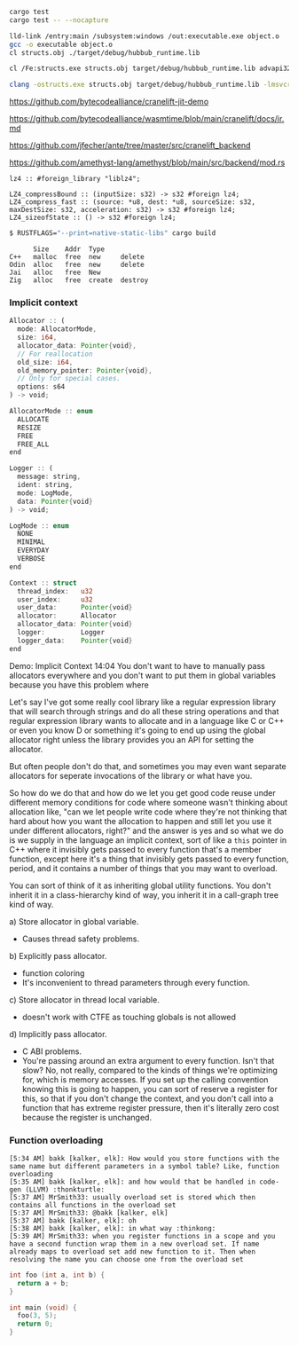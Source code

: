 ```bash
cargo test
cargo test -- --nocapture
```

```bash
lld-link /entry:main /subsystem:windows /out:executable.exe object.o
gcc -o executable object.o
cl structs.obj ./target/debug/hubbub_runtime.lib

cl /Fe:structs.exe structs.obj target/debug/hubbub_runtime.lib advapi32.lib bcrypt.lib kernel32.lib userenv.lib ws2_32.lib msvcrt.lib

clang -ostructs.exe structs.obj target/debug/hubbub_runtime.lib -lmsvcrt -nostdlib -ladvapi32 -lbcrypt -lkernel32 -luserenv -lws2_32 -lmsvcrt -nostdlib
```

https://github.com/bytecodealliance/cranelift-jit-demo

https://github.com/bytecodealliance/wasmtime/blob/main/cranelift/docs/ir.md

https://github.com/jfecher/ante/tree/master/src/cranelift_backend

https://github.com/amethyst-lang/amethyst/blob/main/src/backend/mod.rs

```
lz4 :: #foreign_library "liblz4";

LZ4_compressBound :: (inputSize: s32) -> s32 #foreign lz4;
LZ4_compress_fast :: (source: *u8, dest: *u8, sourceSize: s32, maxDestSize: s32, acceleration: s32) -> s32 #foreign lz4;
LZ4_sizeofState :: () -> s32 #foreign lz4;
```

``` sh
$ RUSTFLAGS="--print=native-static-libs" cargo build
```

```
      Size    Addr  Type              
C++   malloc  free  new     delete
Odin  alloc   free  new     delete
Jai   alloc   free  New 
Zig   alloc   free  create  destroy
```

### Implicit context

```rust
Allocator :: (
  mode: AllocatorMode, 
  size: i64, 
  allocator_data: Pointer{void}, 
  // For reallocation
  old_size: i64, 
  old_memory_pointer: Pointer{void}, 
  // Only for special cases.
  options: s64
) -> void;

AllocatorMode :: enum
  ALLOCATE
  RESIZE
  FREE
  FREE_ALL
end

Logger :: (
  message: string, 
  ident: string, 
  mode: LogMode, 
  data: Pointer{void}
) -> void;

LogMode :: enum
  NONE
  MINIMAL
  EVERYDAY
  VERBOSE
end

Context :: struct
  thread_index:   u32
  user_index:     u32
  user_data:      Pointer{void}
  allocator:      Allocator
  allocator_data: Pointer{void}
  logger:         Logger
  logger_data:    Pointer{void}
end
```
Demo: Implicit Context
14:04
You don't want to have to manually pass allocators everywhere and you don't want to put them in global variables because you have this problem where

Let's say I've got some really cool library like a regular expression library that will search through strings and do all these string operations and that regular expression library wants to allocate and in a language like C or C++ or even you know D or something it's going to end up using the global allocator right unless the library provides you an API for setting the allocator. 

But often people don't do that, and sometimes you may even want separate allocators for seperate invocations of the library or what have you.

So how do we do that and how do we let you get good code reuse under different memory conditions for code where someone wasn't thinking about allocation like, "can we let people write code where they're not thinking that
hard about how you want the allocation to happen and still let you use it under different allocators, right?" and the
answer is yes and so what we do is we supply in the language an implicit
context, sort of like a `this` pointer in C++ where it invisibly gets passed to every function that's a member function, except here it's a thing that invisibly gets passed to every function, period, and it contains a number of things that you may want to overload. 

You can sort of think of it as inheriting global utility functions. You don't inherit it in a class-hierarchy kind of way, you inherit it in a call-graph tree kind of way.

a) Store allocator in global variable.
 - Causes thread safety problems.

b) Explicitly pass allocator.
- function coloring
- It's inconvenient to thread parameters through every function.

c) Store allocator in thread local variable.
- doesn't work with CTFE as touching globals is not allowed

d) Implicitly pass allocator.
- C ABI problems.
- You're passing around an extra argument to every function. 
Isn't that slow? No, not really, compared to the kinds of things we're optimizing for, which is memory accesses. If you set up the calling convention knowing this is going to happen, you can sort of reserve a register for this, so that if you don't change the context, and you don't call into a function that has extreme register pressure, then it's literally zero cost because the register is unchanged.


### Function overloading

```
[5:34 AM] bakk [kalker, elk]: How would you store functions with the same name but different parameters in a symbol table? Like, function overloading
[5:35 AM] bakk [kalker, elk]: and how would that be handled in code-gen (LLVM) :thonkturtle:
[5:37 AM] MrSmith33: usually overload set is stored which then contains all functions in the overload set
[5:37 AM] MrSmith33: @bakk [kalker, elk]
[5:37 AM] bakk [kalker, elk]: oh
[5:38 AM] bakk [kalker, elk]: in what way :thinkong:
[5:39 AM] MrSmith33: when you register functions in a scope and you have a second function wrap them in a new overload set. If name already maps to overload set add new function to it. Then when resolving the name you can choose one from the overload set
```


```c
int foo (int a, int b) {
  return a + b;
}

int main (void) {
  foo(3, 5);
  return 0;
}
```